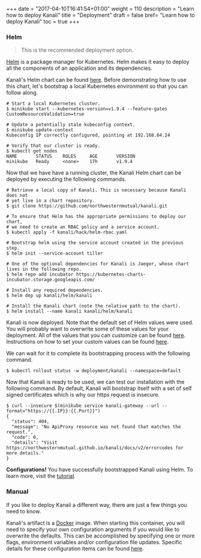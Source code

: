 +++
date = "2017-04-10T16:41:54+01:00"
weight = 110
description = "Learn how to deploy Kanali"
title = "Deployment"
draft = false
bref= "Learn how to deploy Kanali"
toc = true
+++

### Helm

> This is the recommended deployment option.

[Helm](https://helm.sh) is a package manager for Kubernetes. Helm makes it easy to deploy all the components of an application and its dependencies.

Kanali's Helm chart can be found [here](https://github.com/northwesternmutual/kanali/tree/master/helm/kanali). Before demonstrating how to use this chart, let's bootstrap a local Kubernetes environment so that you can follow along.

```
# Start a local Kubernetes cluster.
$ minikube start --kubernetes-version=v1.9.4 --feature-gates CustomResourceValidation=true

# Update a potentially stale kubeconfig context.
$ minikube update-context
Kubeconfig IP correctly configured, pointing at 192.168.64.24

# Verify that our cluster is ready.
$ kubectl get nodes
NAME       STATUS    ROLES     AGE       VERSION
minikube   Ready     <none>    17h       v1.9.4
```

Now that we have have a running cluster, the Kanali Helm chart can be deployed by executing the following commands.

```
# Retrieve a local copy of Kanali. This is necessary because Kanali does not
# yet live in a chart repository.
$ git clone https://github.com/northwesternmutual/kanali.git

# To ensure that Helm has the appropriate permissions to deploy our chart,
# we need to create an RBAC policy and a service account.
$ kubectl apply -f kanali/hack/helm-rbac.yaml

# Bootstrap helm using the service account created in the previous step.
$ helm init --service-account tiller

# One of the optional dependencies for Kanali is Jaeger, whose chart lives in the following repo.
$ helm repo add incubator https://kubernetes-charts-incubator.storage.googleapis.com/

# Install any required dependencies.
$ helm dep up kanali/helm/kanali

# Install the Kanali chart (note the relative path to the chart).
$ helm install --name kanali kanali/helm/kanali
```

Kanali is now deployed. Note that the default set of Helm values were used. You will probably want to overwrite some of these values for your deployment. All of the values that you can customize can be found [here](https://github.com/northwesternmutual/kanali/tree/master/helm/kanali). Instructions on how to set your custom values can be found [here](https://docs.helm.sh/developing_charts/#charts).

We can wait for it to complete its bootstrapping process with the following command.

```
$ kubectl rollout status -w deployment/kanali --namespace=default
```

Now that Kanali is ready to be used, we can test our installation with the following command. By default, Kanali will bootstrap itself with a set of self signed certificates which is why our https request is insecure.

```
$ curl --insecure $(minikube service kanali-gateway --url --format="https://{{.IP}}:{{.Port}}")
{
  "status": 404,
  "message": "No ApiProxy resource was not found that matches the request.",
  "code": 0,
  "details": "Visit https://northwesternmutual.github.io/kanali/docs/v2/errorcodes for more details."
}
```

**Configurations!** You have successfully bootstrapped Kanali using Helm. To learn more, visit the [tutorial](https://northwesternmutual.github.io/kanali/tutorial).

### Manual

If you like to deploy Kanali a different way, there are just a few things you need to know.

Kanali's artifact is a [Docker](https://www.docker.com/) image. When starting this container, you will need to specify your own configuration arguments if you would like to overwrite the defaults. This can be accomplished by specifying one or more flags, environment variables and/or configuration file updates. Specific details for these configuration items can be found [here](https://northwesternmutual.github.io/kanali/docs/v2/flags).
